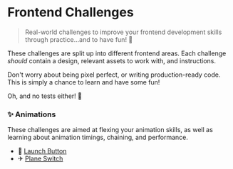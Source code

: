 # Frontend Challenges

> Real-world challenges to improve your frontend development skills through practice...and to have fun! 🚀

These challenges are split up into different frontend areas. Each challenge _should_ contain a design, relevant assets to work with, and instructions.

Don't worry about being pixel perfect, or writing production-ready code. This is simply a chance to learn and have some fun!

Oh, and no tests either! 🎉

### ✨ Animations

These challenges are aimed at flexing your animation skills, as well as learning about animation timings, chaining, and performance.

- 🚀 [Launch Button](animations/launch-button)
- ✈ [Plane Switch](animations/plane-switch)